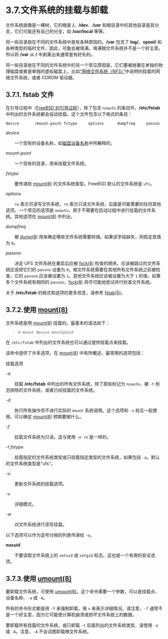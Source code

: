# 3.7.文件系统的挂载与卸载

文件系统就像是一棵树，它的根是 **/**。**/dev**、**/usr** 和根目录中的其他目录是其分支，它们可能还有自己的分支，如 **/usr/local** 等等。

将一些目录放在不同的文件系统中是有各种原因的。**/var** 包含了 **log/**、**spool/** 和各种类型的临时文件，因此，可能会被填满。填满根文件系统并不是一个好主意，所以将 **/var** 从 **/** 中剥离出来通常是有好处的。

将一些目录放在不同的文件系统中的另一个常见原因是，它们要被放置在单独的物理磁盘或者是单独的虚拟磁盘上，比如[“网络文件系统（NFS）”](https://docs.freebsd.org/en/books/handbook/network-servers/index.html#network-nfs)中说明的挂载的网络文件系统，或者 CDROM 驱动器。

## 3.7.1. **fstab** 文件

在引导过程中（[FreeBSD 的引导过程](https://docs.freebsd.org/en/books/handbook/boot/index.html#boot)），除了包含 `noauto` 的条目外，**/etc/fstab** 中列出的文件系统都会自动挂载。这个文件包含以下格式的条目：

```
device       /mount-point fstype     options      dumpfreq     passno
```

*device*

　　一个现有的设备名称，如[磁盘设备名称](https://docs.freebsd.org/en/books/handbook/book/#disks-naming)中所解释的。

*mount-point*

　　一个现有的目录，用来挂载文件系统。

*fstype*

　　要传递给 [mount(8)](https://www.freebsd.org/cgi/man.cgi?query=mount&sektion=8&format=html) 的文件系统类型。FreeBSD 默认的文件系统是 `ufs`。

*options*

　　`rw` 表示可读写文件系统，`ro` 表示只读文件系统，后面是可能需要的任何其他选项。一个常见的选项是 `noauto`，用于不需要在启动过程中进行挂载的文件系统。其他选项在 [mount(8)](https://www.freebsd.org/cgi/man.cgi?query=mount&sektion=8&format=html) 中列出。

*dumpfreq*

　　被 [dump(8)](https://www.freebsd.org/cgi/man.cgi?query=dump&sektion=8&format=html) 用来确定哪些文件系统需要转储。如果该字段缺失，则假定其值为 `0`。

*passno*

　　决定 UFS 文件系统在重启后应被 [fsck(8)](https://www.freebsd.org/cgi/man.cgi?query=fsck&sektion=8&format=html) 检查的顺序。应该被跳过的文件系统应该把它们的 `passno` 设置为 `0`。根文件系统需要在其他所有文件系统之前被检查，它的 `passno` 应该被设置为 `1`。其他文件系统应该被设置为大于 `1` 的值。如果多个文件系统有相同的 `passno`，[fsck(8)](https://www.freebsd.org/cgi/man.cgi?query=fsck&sektion=8&format=html) 将尽可能地尝试并行检查文件系统。

关于 **/etc/fstab** 的格式和选项的更多信息，请参考 [fstab(5)](https://www.freebsd.org/cgi/man.cgi?query=fstab&sektion=5&format=html)。

## 3.7.2.使用 [mount(8)](https://www.freebsd.org/cgi/man.cgi?query=mount&sektion=8&format=html)

文件系统是用 [mount(8)](https://www.freebsd.org/cgi/man.cgi?query=mount&sektion=8&format=html) 挂载的。最基本的语法如下：

>```
># mount device mountpoint
>```

在 `/etc/fstab` 中列出的文件系统也可以通过提供挂载点来挂载。

该命令提供了许多选项，在 [mount(8)](https://www.freebsd.org/cgi/man.cgi?query=mount&sektion=8&format=html) 中有所概述，最常用的选项包括：

挂载选项

*-a*

　　挂载 **/etc/fstab** 中列出的所有文件系统，除了那些标记为 `noauto`、被 `-t` 标志排除的文件系统，或者已经挂载的文件系统。

*-d*

　　执行所有操作但不进行实际的 `mount` 系统调用。这个选项和 `-v` 标志一起使用，可以确定 [mount(8)](https://www.freebsd.org/cgi/man.cgi?query=mount&sektion=8&format=html) 预期要做什么。

*-f*

　　挂载文件系统为只读。这与使用 `-o ro` 是一样的。

*-t fstype*

　　挂载指定的文件系统类型或只挂载指定类型的文件系统，如果包括 `-a`。默认的文件系统类型是“ufs”。

*-u*

　　更新文件系统的挂载选项。

*-v*

　　详细模式。

*-w*

　　对文件系统进行读写挂载。

以下选项可以作为逗号分隔的列表传递给 `-o`。

***nosuid***

　　不要读取文件系统上的 `setuid` 或 `setgid` 标志。这也是一个有用的安全选项。
 
## 3.7.3.使用 [umount(8)](https://www.freebsd.org/cgi/man.cgi?query=umount&sektion=8&format=html)

要卸载文件系统，可使用 [umount(8)](https://www.freebsd.org/cgi/man.cgi?query=umount&sektion=8&format=html)。这个命令需要一个参数，可以是挂载点、设备名称、`-a` 或 `-A`。

所有的命令形式都是用 `-f` 来强制卸载，用 `v` 来表示详细情况。请注意，`-f` 通常不是一个好主意，因为它可能使计算机崩溃或损坏文件系统上的数据。

要卸载所有挂载的文件系统，或只卸载 `-t` 后面列出的文件系统类型，请使用 `-a` 或 `-A`。注意，`-A` 不会试图卸载根文件系统。
